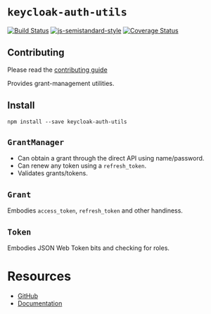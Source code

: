
# `keycloak-auth-utils`

[![Build Status](https://travis-ci.org/keycloak/keycloak-nodejs-auth-utils.svg?branch=master)](https://travis-ci.org/keycloak/keycloak-nodejs-auth-utils)
[![js-semistandard-style](https://img.shields.io/badge/code%20style-semistandard-brightgreen.svg?style=flat-square)](https://github.com/Flet/semistandard)
[![Coverage Status](https://coveralls.io/repos/github/abstractj/keycloak-nodejs-auth-utils/badge.svg?branch=master)](https://coveralls.io/github/abstractj/keycloak-nodejs-auth-utils?branch=master)

## Contributing

Please read the [contributing guide](./CONTRIBUTING.md)

Provides grant-management utilities.

## Install

    npm install --save keycloak-auth-utils

## `GrantManager`

* Can obtain a grant through the direct API using name/password.
* Can renew any token using a `refresh_token`.
* Validates grants/tokens.

## `Grant`

Embodies `access_token`, `refresh_token` and other handiness.

## `Token`

Embodies JSON Web Token bits and checking for roles.

# Resources

* [GitHub](https://github.com/keycloak/keycloak-nodejs-auth-utils)
* [Documentation](http://keycloak.github.io/keycloak-nodejs-auth-utils)

